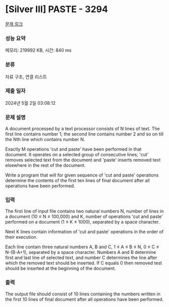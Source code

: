 # [Silver III] PASTE - 3294 

[문제 링크](https://www.acmicpc.net/problem/3294) 

### 성능 요약

메모리: 219992 KB, 시간: 840 ms

### 분류

자료 구조, 연결 리스트

### 제출 일자

2024년 5월 2일 03:08:12

### 문제 설명

<p>A document processed by a text processor consists of N lines of text. The first line contains number 1, the second line contains number 2 and so on till the Nth line which contains number N.</p>

<p>Exactly M operations 'cut and paste' have been performed in that document. It operates on a selected group of consecutive lines; 'cut' removes selected text from the document and 'paste' inserts removed text elsewhere in the rest of the document.</p>

<p>Write a program that will for given sequence of  'cut and paste' operations determine the contents of the first ten lines of final document after all operations have been performed.</p>

### 입력 

 <p>The first line of input file contains two natural numbers N, number of lines in a document (10 ≤ N ≤ 100,000) and K, number of operations 'cut and paste' performed on a document (1 ≤ K ≤ 1000), separated by a space character.</p>

<p>Next K lines contain information of 'cut and paste' operations in the order of their execution. </p>

<p>Each line contain three natural numbers A, B and C, 1 ≤ A ≤ B ≤ N, 0 ≤ C ≤ N-(B-A+1), separated by a space character. Numbers A and B determine first and last line of selected text, and number C determines the line after which the removed text should be inserted. If C equals 0 then removed test should be inserted at the beginning of the document.</p>

### 출력 

 <p>The output file should consist of 10 lines containing the numbers written in the first 10 lines of final document after all operations have been performed.</p>

